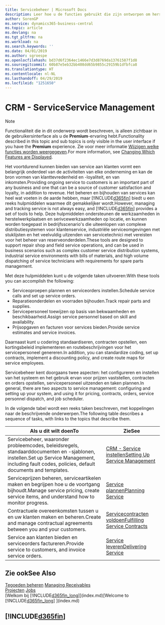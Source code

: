 ```yaml
---
title: Servicebeheer | Microsoft Docs
description: Leer hoe u de functies gebruikt die zijn ontworpen om herstelwerkplaats- en serivcewerkzaamheden te ondersteunen.
author: SorenGP
ms.service: dynamics365-business-central
ms.topic: article
ms.devlang: na
ms.tgt_pltfrm: na
ms.workload: na
ms.search.keywords: ''
ms.date: 04/01/2019
ms.author: sgroespe
ms.openlocfilehash: bd37d6f2364ec1466e7d3d8769da13761587f1d8
ms.sourcegitcommit: 60b87e5eb32bb408dd65b9855c29159b1dfbfca8
ms.translationtype: HT
ms.contentlocale: nl-NL
ms.lasthandoff: 04/29/2019
ms.locfileid: "1251650"
---
```

# <a name="service-management"></a><span data-ttu-id="537bd-103">CRM - Service</span><span class="sxs-lookup"><span data-stu-id="537bd-103">Service Management</span></span>
> [!NOTE]
> <span data-ttu-id="537bd-104">Functionaliteit die in dit onderwerp wordt beschreven, is alleen zichtbaar in de gebruikersinterface als u de **Premium**-ervaring hebt.</span><span class="sxs-lookup"><span data-stu-id="537bd-104">Functionality described in this topic and sub topics is only visible in the user interface if you have the **Premium** experience.</span></span> <span data-ttu-id="537bd-105">Zie voor meer informatie [Wijzigen welke functies worden weergegeven](ui-experiences.md).</span><span class="sxs-lookup"><span data-stu-id="537bd-105">For more information, see [Changing Which Features are Displayed](ui-experiences.md).</span></span>

<span data-ttu-id="537bd-106">Het voortdurend kunnen bieden van service aan klanten vormt een belangrijk onderdeel van de activiteiten van elke onderneming en kan de bron vormen van klanttevredenheid en -loyaliteit, en van inkomsten.</span><span class="sxs-lookup"><span data-stu-id="537bd-106">Providing ongoing service to customers is an important part of any business and one that can be a source of customer satisfaction and loyalty, in addition to revenue.</span></span> <span data-ttu-id="537bd-107">Het beheren en bijhouden van services kan heel wat voeten in de aarde hebben, maar [!INCLUDE[d365fin](includes/d365fin_md.md)] biedt u een reeks hulpmiddelen waarmee dit gemakkelijker wordt.</span><span class="sxs-lookup"><span data-stu-id="537bd-107">However, managing and tracking service is not always easy, and [!INCLUDE[d365fin](includes/d365fin_md.md)] provides a set of tools to help.</span></span> <span data-ttu-id="537bd-108">Deze hulpmiddelen ondersteunen de werkzaamheden in herstelwerkplaatsen en serivcewerkzaamheden op locatie, en kunnen worden toegepast in bedrijfsscenario's die uiteenlopen van complexe distributiesystemen voor klantenservice, industriële serviceomgevingen met stuklijsten en het veelvuldig uitzenden van servicetechnici met vereisten voor het beheer van reserveonderdelen.</span><span class="sxs-lookup"><span data-stu-id="537bd-108">These tools are designed to support repair shop and field service operations, and can be used in business scenarios such as complex customer service distribution systems, industrial service environments with bills of materials, and high volume dispatching of service technicians with requirements for spare parts management.</span></span>  

 <span data-ttu-id="537bd-109">Met deze hulpmiddelen kunt u de volgende taken uitvoeren:</span><span class="sxs-lookup"><span data-stu-id="537bd-109">With these tools you can accomplish the following:</span></span>  

* <span data-ttu-id="537bd-110">Serviceoproepen plannen en serviceorders instellen.</span><span class="sxs-lookup"><span data-stu-id="537bd-110">Schedule service calls and set up service orders.</span></span>  
* <span data-ttu-id="537bd-111">Reparatieonderdelen en voorraden bijhouden.</span><span class="sxs-lookup"><span data-stu-id="537bd-111">Track repair parts and supplies.</span></span>  
* <span data-ttu-id="537bd-112">Servicepersoneel toewijzen op basis van bekwaamheden en beschikbaarheid.</span><span class="sxs-lookup"><span data-stu-id="537bd-112">Assign service personnel based on skill and availability.</span></span>  
* <span data-ttu-id="537bd-113">Prijsopgaven en facturen voor services bieden.</span><span class="sxs-lookup"><span data-stu-id="537bd-113">Provide service estimates and service invoices.</span></span>  

<span data-ttu-id="537bd-114">Daarnaast kunt u codering standaardiseren, contracten opstellen, een kortingsbeleid implementeren en routebeschrijvingen voor het servicepersoneel genereren.</span><span class="sxs-lookup"><span data-stu-id="537bd-114">In addition, you can standardize coding, set up contracts, implement a discounting policy, and create route maps for service employees.</span></span>  

<span data-ttu-id="537bd-115">Servicebeheer kent doorgaans twee aspecten: het configureren en instellen van het systeem en het gebruik ervan voor prijzen vaststellen, contracten en orders opstellen, servicepersoneel uitzenden en taken plannen.</span><span class="sxs-lookup"><span data-stu-id="537bd-115">In general, there are two aspects to service management: configuring and setting up your system, and using it for pricing, contracts, orders, service personnel dispatch, and job scheduler.</span></span>  

<span data-ttu-id="537bd-116">In de volgende tabel wordt een reeks taken beschreven, met koppelingen naar de beschrijvende onderwerpen.</span><span class="sxs-lookup"><span data-stu-id="537bd-116">The following table describes a sequence of tasks, with links to the topics that describe them.</span></span>   

|<span data-ttu-id="537bd-117">**Als u dit wilt doen**</span><span class="sxs-lookup"><span data-stu-id="537bd-117">**To**</span></span>|<span data-ttu-id="537bd-118">**Zie**</span><span class="sxs-lookup"><span data-stu-id="537bd-118">**See**</span></span>|  
|------------|-------------|  
|<span data-ttu-id="537bd-119">Servicebeheer, waaronder probleemcodes, beleidsregels, standaarddocumenten en -sjablonen, instellen.</span><span class="sxs-lookup"><span data-stu-id="537bd-119">Set up Service Management, including fault codes, policies, default documents and templates.</span></span>|[<span data-ttu-id="537bd-120">CRM - Service instellen</span><span class="sxs-lookup"><span data-stu-id="537bd-120">Setting Up Service Management</span></span>](service-setup-service.md)|  
|<span data-ttu-id="537bd-121">Serviceprijzen beheren, serviceartikelen maken en begrijpen hoe u de voortgang bijhoudt.</span><span class="sxs-lookup"><span data-stu-id="537bd-121">Manage service pricing, create service items, and understand how to monitor progress.</span></span>|[<span data-ttu-id="537bd-122">Service plannen</span><span class="sxs-lookup"><span data-stu-id="537bd-122">Planning Service</span></span>](service-plan-service.md)|  
|<span data-ttu-id="537bd-123">Contractuele overeenkomsten tussen u en uw klanten maken en beheren.</span><span class="sxs-lookup"><span data-stu-id="537bd-123">Create and manage contractual agreements between you and your customers.</span></span>|[<span data-ttu-id="537bd-124">Servicecontracten voldoen</span><span class="sxs-lookup"><span data-stu-id="537bd-124">Fulfilling Service Contracts</span></span>](service-fulfill-service-contracts.md)|  
|<span data-ttu-id="537bd-125">Service aan klanten bieden en serviceorders factureren.</span><span class="sxs-lookup"><span data-stu-id="537bd-125">Provide service to customers, and invoice service orders.</span></span>|[<span data-ttu-id="537bd-126">Service leveren</span><span class="sxs-lookup"><span data-stu-id="537bd-126">Delivering Service</span></span>](service-deliver-service.md)|  

## <a name="see-also"></a><span data-ttu-id="537bd-127">Zie ook</span><span class="sxs-lookup"><span data-stu-id="537bd-127">See Also</span></span>  
<span data-ttu-id="537bd-128">[Tegoeden beheren](receivables-manage-receivables.md) </span><span class="sxs-lookup"><span data-stu-id="537bd-128">[Managing Receivables](receivables-manage-receivables.md) </span></span>  
<span data-ttu-id="537bd-129">[Projecten](projects-how-create-jobs.md) </span><span class="sxs-lookup"><span data-stu-id="537bd-129">[Jobs](projects-how-create-jobs.md) </span></span>  
<span data-ttu-id="537bd-130">[Welkom bij [!INCLUDE[d365fin_long](includes/d365fin_long_md.md)]](index.md)</span><span class="sxs-lookup"><span data-stu-id="537bd-130">[Welcome to [!INCLUDE[d365fin_long](includes/d365fin_long_md.md)] ](index.md)</span></span>

## [!INCLUDE[d365fin](includes/free_trial_md.md)]  
